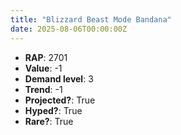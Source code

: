 ```yaml
---
title: "Blizzard Beast Mode Bandana"
date: 2025-08-06T00:00:00Z
---
```

- **RAP**: 2701
- **Value**: -1
- **Demand level**: 3
- **Trend**: -1
- **Projected?**: True
- **Hyped?**: True
- **Rare?**: True

